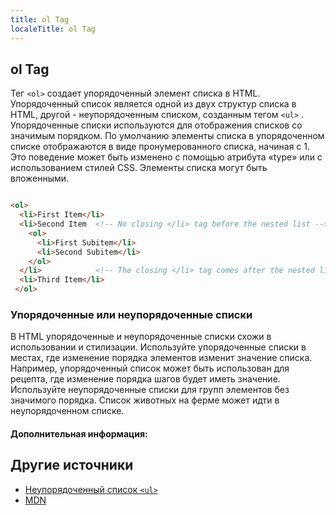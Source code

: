 ```yaml
---
title: ol Tag
localeTitle: ol Tag
---
```

## ol Tag

Тег `<ol>` создает упорядоченный элемент списка в HTML. Упорядоченный список является одной из двух структур списка в HTML, другой - неупорядоченным списком, созданным тегом `<ul>` . Упорядоченные списки используются для отображения списков со значимым порядком. По умолчанию элементы списка в упорядоченном списке отображаются в виде пронумерованного списка, начиная с 1. Это поведение может быть изменено с помощью атрибута «type» или с использованием стилей CSS. Элементы списка могут быть вложенными.

```html

<ol> 
  <li>First Item</li> 
  <li>Second Item  <!-- No closing </li> tag before the nested list --> 
    <ol> 
      <li>First Subitem</li> 
      <li>Second Subitem</li> 
    </ol> 
  </li>            <!-- The closing </li> tag comes after the nested list --> 
  <li>Third Item</li> 
 </ol> 
```

### Упорядоченные или неупорядоченные списки

В HTML упорядоченные и неупорядоченные списки схожи в использовании и стилизации. Используйте упорядоченные списки в местах, где изменение порядка элементов изменит значение списка. Например, упорядоченный список может быть использован для рецепта, где изменение порядка шагов будет иметь значение. Используйте неупорядоченные списки для групп элементов без значимого порядка. Список животных на ферме может идти в неупорядоченном списке.

#### Дополнительная информация:

## Другие источники

*   [Неупорядоченный список `<ul>`](https://github.com/freeCodeCamp/guides/blob/master/src/pages/html/elements/ul-tag/index.md)
*   [MDN](https://developer.mozilla.org/en-US/docs/Web/HTML/Element/ol)